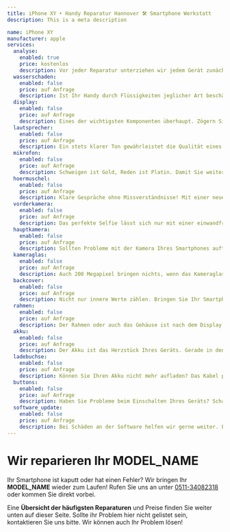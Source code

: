 ```yaml
---
title: iPhone XY ‣ Handy Reparatur Hannover 🛠️ Smartphone Werkstatt
description: This is a meta description

name: iPhone XY
manufacturer: apple
services:
  analyse:
    enabled: true
    price: kostenlos
    description: Vor jeder Reparatur unterziehen wir jedem Gerät zunächst einer gründlichen Analyse zur Feststellung des zu lösenden Problems. Diese ist für unsere Kunden selbstverständlich kostenlos.
  wasserschaden:
    enabled: false
    price: auf Anfrage
    description: Ist Ihr Handy durch Flüssigkeiten jeglicher Art beschädigt worden? Wir beheben den Schaden und bringen Ihr elektronisches "Schäfchen" ins Trockene.
  display:
    enabled: false
    price: auf Anfrage
    description: Eines der wichtigsten Komponenten überhaupt. Zögern Sie nicht lange und genießen Sie bald wieder einwandfreie Bildqualität.
  lautsprecher:
    enabled: false
    price: auf Anfrage
    description: Ein stets klarer Ton gewährleistet die Qualität eines Smartphones. Wir springen gerne ein, wenn dies nicht mehr der Fall ist.
  mikrofon:
    enabled: false
    price: auf Anfrage
    description: Schweigen ist Gold, Reden ist Platin. Damit Sie weiterhin problemlos telefonieren können, reparieren wir Ihr Mikrofon gerne.
  hoermuschel:
    enabled: false
    price: auf Anfrage
    description: Klare Gespräche ohne Missverständnisse! Mit einer neuen Hörmuschel können Sie Ihren Gesprächspartner wieder einwandfrei verstehen.
  vorderkamera:
    enabled: false
    price: auf Anfrage
    description: Das perfekte Selfie lässt sich nur mit einer einwandfreien Frontkamera schießen. Gerne sind wir zur Stelle, um die Reparatur an Ihrer Frontkamera durchzuführen.
  hauptkamera:
    enabled: false
    price: auf Anfrage
    description: Sollten Probleme mit der Kamera Ihres Smartphones auftreten, stehen wir Ihnen gerne mit Rat und Tat zur Seite.
  kameraglas:
    enabled: false
    price: auf Anfrage
    description: Auch 200 Megapixel bringen nichts, wenn das Kameraglas zerkratzt oder zerbrochen ist. Die Reparatur geht schnell, hat aber enorme Effekte auf eine klare Sicht.
  backcover:
    enabled: false
    price: auf Anfrage
    description: Nicht nur innere Werte zählen. Bringen Sie Ihr Smartphone mit unserem Backcover Austausch wieder in Top-Form.
  rahmen:
    enabled: false
    price: auf Anfrage
    description: Der Rahmen oder auch das Gehäuse ist nach dem Display das meist beschädigte Teil eines Smartphones. Nach einem Sturz fängt er Schäden ab und schützt das Innere. Ein neuer Rahmen sorgt für ein -wie neu- Erscheinungsbild und liefert optimalen Schutz.
  akku:
    enabled: false
    price: auf Anfrage
    description: Der Akku ist das Herzstück Ihres Geräts. Gerade in den Sommer- und in den Wintermonaten sind die Lithium-Ionen temperaturbedingten Strapazen ausgesetzt.
  ladebuchse:
    enabled: false
    price: auf Anfrage
    description: Können Sie Ihren Akku nicht mehr aufladen? Das Kabel passt nicht mehr ganz rein? Sie haben einen Wackelkontakt? Wir ändern dies schnell und zum Bestpreis.
  buttons:
    enabled: false
    price: auf Anfrage
    description: Haben Sie Probleme beim Einschalten Ihres Geräts? Schauen Sie bei uns gerne vorbei.
  software_update:
    enabled: false
    price: auf Anfrage
    description: Bei Schäden an der Software helfen wir gerne weiter. Ein Neu-aufsetzen oder eine Reparatur der Geräte Software ist nicht immer einfach, jedoch kein Problem für Uns!
---
```


# Wir reparieren Ihr MODEL_NAME

Ihr Smartphone ist kaputt oder hat einen Fehler? Wir bringen Ihr **MODEL_NAME** wieder zum Laufen!
Rufen Sie uns an unter [0511-34082318](tel:051134082318) oder kommen Sie direkt vorbei.

Eine **Übersicht der häufigsten Reparaturen** und Preise finden Sie weiter unten auf dieser Seite. Sollte ihr Problem hier nicht gelistet sein, kontaktieren Sie uns bitte. Wir können auch Ihr Problem lösen!